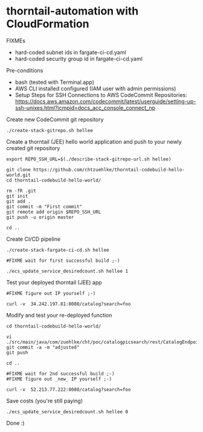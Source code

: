 # thorntail-automation with CloudFormation

FIXMEs

- hard-coded subnet ids in fargate-ci-cd.yaml
- hard-coded security group id in fargate-ci-cd.yaml

Pre-conditions

- bash (tested with Terminal.app)
- AWS CLI installed configured (IAM user with admin permissions)
- Setup Steps for SSH Connections to AWS CodeCommit Repositories: https://docs.aws.amazon.com/codecommit/latest/userguide/setting-up-ssh-unixes.html?icmpid=docs_acc_console_connect_np

Create new CodeCommit git repository

    ./create-stack-gitrepo.sh hellee

Create a thorntail (JEE) hello world application and push to your newly created git repository

    export REPO_SSH_URL=$(./describe-stack-gitrepo-url.sh hellee)
    
    git clone https://github.com/chtzuehlke/thorntail-codebuild-hello-world.git
    cd thorntail-codebuild-hello-world/
    
    rm -fR .git
    git init
    git add .
    git commit -m "First commit"
    git remote add origin $REPO_SSH_URL
    git push -u origin master

    cd ..

Create CI/CD pipeline

    ./create-stack-fargate-ci-cd.sh hellee

    #FIXME wait for first successful build ;-)

    ./ecs_update_service_desiredcount.sh hellee 1

Test your deployed thorntail (JEE) app

    #FIXME figure out IP yourself ;-)

    curl -v  34.242.197.81:8080/catalog?search=foo

Modify and test your re-deployed function

    cd thorntail-codebuild-hello-world/

    vi ./src/main/java/com/zuehlke/cht/poc/catalogpicsearch/rest/CatalogEndpoint.java
    git commit -a -m "adjusted"
    git push

    cd ..

    #FIXME wait for 2nd successful build ;-)
    #FIXME figure out _new_ IP yourself ;-)

    curl -v  52.213.77.222:8080/catalog?search=foo

Save costs (you're still paying)

    ./ecs_update_service_desiredcount.sh hellee 0

Done :)
